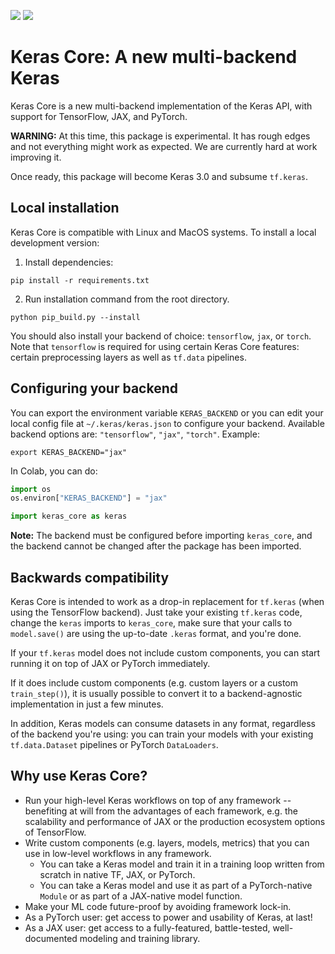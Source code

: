 [![](https://github.com/keras-team/keras-core/workflows/Tests/badge.svg?branch=main)](https://github.com/keras-team/keras-core/actions?query=workflow%3ATests+branch%3Amain)
[![](https://badge.fury.io/py/keras-core.svg)](https://badge.fury.io/py/keras-core)

# Keras Core: A new multi-backend Keras

Keras Core is a new multi-backend implementation of the Keras API, with support for TensorFlow, JAX, and PyTorch.

**WARNING:** At this time, this package is experimental.
It has rough edges and not everything might work as expected.
We are currently hard at work improving it.

Once ready, this package will become Keras 3.0 and subsume `tf.keras`.

## Local installation

Keras Core is compatible with Linux and MacOS systems. To install a local development version:

1. Install dependencies:

```
pip install -r requirements.txt
```

2. Run installation command from the root directory.

```
python pip_build.py --install
```

You should also install your backend of choice: `tensorflow`, `jax`, or `torch`.
Note that `tensorflow` is required for using certain Keras Core features: certain preprocessing layers as
well as `tf.data` pipelines.

## Configuring your backend

You can export the environment variable `KERAS_BACKEND` or you can edit your local config file at `~/.keras/keras.json`
to configure your backend. Available backend options are: `"tensorflow"`, `"jax"`, `"torch"`. Example:

```
export KERAS_BACKEND="jax"
```

In Colab, you can do:

```python
import os
os.environ["KERAS_BACKEND"] = "jax"

import keras_core as keras
```

**Note:** The backend must be configured before importing `keras_core`, and the backend cannot be changed after 
the package has been imported.

## Backwards compatibility

Keras Core is intended to work as a drop-in replacement for `tf.keras` (when using the TensorFlow backend). Just take your
existing `tf.keras` code, change the `keras` imports to `keras_core`, make sure that your calls to `model.save()` are using
the up-to-date `.keras` format, and you're done.

If your `tf.keras` model does not include custom components, you can start running it on top of JAX or PyTorch immediately.

If it does include custom components (e.g. custom layers or a custom `train_step()`), it is usually possible to convert it
to a backend-agnostic implementation in just a few minutes.

In addition, Keras models can consume datasets in any format, regardless of the backend you're using:
you can train your models with your existing `tf.data.Dataset` pipelines or PyTorch `DataLoaders`.

## Why use Keras Core?

- Run your high-level Keras workflows on top of any framework -- benefiting at will from the advantages of each framework,
e.g. the scalability and performance of JAX or the production ecosystem options of TensorFlow.
- Write custom components (e.g. layers, models, metrics) that you can use in low-level workflows in any framework.
    - You can take a Keras model and train it in a training loop written from scratch in native TF, JAX, or PyTorch.
    - You can take a Keras model and use it as part of a PyTorch-native `Module` or as part of a JAX-native model function.
- Make your ML code future-proof by avoiding framework lock-in.
- As a PyTorch user: get access to power and usability of Keras, at last!
- As a JAX user: get access to a fully-featured, battle-tested, well-documented modeling and training library.
